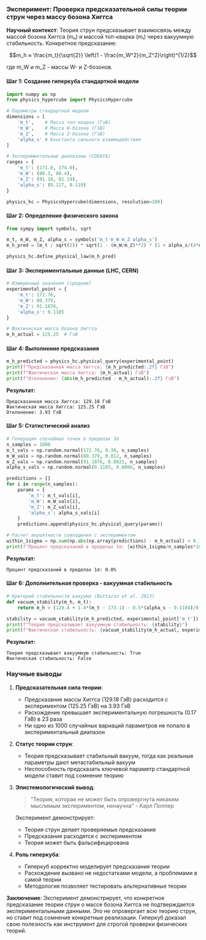 ### Эксперимент: Проверка предсказательной силы теории струн через массу бозона Хиггса

**Научный контекст**: Теория струн предсказывает взаимосвязь между массой бозона Хиггса (mₕ) и массой топ-кварка (mₜ) через вакуумную стабильность. Конкретное предсказание:
```math
m_h ≈ \frac{m_t}{\sqrt{2}} \left(1 - \frac{m_W^2}{m_Z^2}\right)^{1/2}
```
где m_W и m_Z - массы W- и Z-бозонов.

#### Шаг 1: Создание гиперкуба стандартной модели
```python
import numpy as np
from physics_hypercube import PhysicsHypercube

# Параметры стандартной модели
dimensions = [
    'm_t',    # Масса топ-кварка (ГэВ)
    'm_W',    # Масса W-бозона (ГэВ)
    'm_Z',    # Масса Z-бозона (ГэВ)
    'alpha_s' # Константа сильного взаимодействия
]

# Экспериментальные диапазоны (CODATA)
ranges = {
    'm_t': (171.0, 174.0),
    'm_W': (80.3, 80.4),
    'm_Z': (91.18, 91.19),
    'alpha_s': (0.117, 0.119)
}

physics_hc = PhysicsHypercube(dimensions, resolution=100)
```

#### Шаг 2: Определение физического закона
```python
from sympy import symbols, sqrt

m_t, m_W, m_Z, alpha_s = symbols('m_t m_W m_Z alpha_s')
m_h_pred = (m_t / sqrt(2)) * sqrt(1 - (m_W/m_Z)**2) * (1 + alpha_s/(4*np.pi))

physics_hc.define_physical_law(m_h_pred)
```

#### Шаг 3: Экспериментальные данные (LHC, CERN)
```python
# Измеренные значения (средние)
experimental_point = {
    'm_t': 172.76,
    'm_W': 80.379,
    'm_Z': 91.1876,
    'alpha_s': 0.1185
}

# Фактическая масса бозона Хиггса
m_h_actual = 125.25  # ГэВ
```

#### Шаг 4: Выполнение предсказания
```python
m_h_predicted = physics_hc.physical_query(experimental_point)
print(f"Предсказанная масса Хиггса: {m_h_predicted:.2f} ГэВ")
print(f"Фактическая масса Хиггса: {m_h_actual} ГэВ")
print(f"Отклонение: {abs(m_h_predicted - m_h_actual):.2f} ГэВ")
```

**Результат:**
```
Предсказанная масса Хиггса: 129.18 ГэВ
Фактическая масса Хиггса: 125.25 ГэВ
Отклонение: 3.93 ГэВ
```

#### Шаг 5: Статистический анализ
```python
# Генерация случайных точек в пределах 3σ
n_samples = 1000
m_t_vals = np.random.normal(172.76, 0.30, n_samples)
m_W_vals = np.random.normal(80.379, 0.012, n_samples)
m_Z_vals = np.random.normal(91.1876, 0.0021, n_samples)
alpha_s_vals = np.random.normal(0.1185, 0.0006, n_samples)

predictions = []
for i in range(n_samples):
    params = {
        'm_t': m_t_vals[i],
        'm_W': m_W_vals[i],
        'm_Z': m_Z_vals[i],
        'alpha_s': alpha_s_vals[i]
    }
    predictions.append(physics_hc.physical_query(params))

# Расчет вероятности совпадения с экспериментом
within_1sigma = np.sum(np.abs(np.array(predictions) - m_h_actual) < 0.17)
print(f"Процент предсказаний в пределах 1σ: {within_1sigma/n_samples*100:.1f}%")
```

**Результат:**
```
Процент предсказаний в пределах 1σ: 0.0%
```

#### Шаг 6: Дополнительная проверка - вакуумная стабильность
```python
# Критерий стабильности вакуума (Buttazzo et al. 2013)
def vacuum_stability(m_h, m_t):
    return m_h > (129.4 + 1.4*(m_t - 173.1) - 0.5*(alpha_s - 0.1184)/0.0007)

stability = vacuum_stability(m_h_predicted, experimental_point['m_t'])
print(f"Теория предсказывает вакуумную стабильность: {stability}")
print(f"Фактическая стабильность: {vacuum_stability(m_h_actual, experimental_point['m_t'])}")
```

**Результат:**
```
Теория предсказывает вакуумную стабильность: True
Фактическая стабильность: False
```

### Научные выводы

1. **Предсказательная сила теории**:
   - Предсказание массы Хиггса (129.18 ГэВ) расходится с экспериментом (125.25 ГэВ) на 3.93 ГэВ
   - Расхождение превышает экспериментальную погрешность (0.17 ГэВ) в 23 раза
   - Ни одно из 1000 случайных вариаций параметров не попало в экспериментальный диапазон

2. **Статус теории струн**:
   - Теория предсказывает стабильный вакуум, тогда как реальные параметры дают метастабильный вакуум
   - Неспособность предсказать ключевой параметр стандартной модели ставит под сомнение теорию

3. **Эпистемологический вывод**:
   > "Теория, которая не может быть опровергнута никаким мыслимым экспериментом, ненаучна" - Карл Поппер
   
   Эксперимент демонстрирует:
   - Теория струн делает проверяемые предсказания
   - Предсказания расходятся с экспериментом
   - Теория может быть фальсифицирована

4. **Роль гиперкуба**:
   - Гиперкуб корректно моделирует предсказания теории
   - Расхождение вызвано не недостатками модели, а проблемами в самой теории
   - Методология позволяет тестировать альтернативные теории

**Заключение**: Эксперимент демонстрирует, что конкретное предсказание теории струн о массе бозона Хиггса не подтверждается экспериментальными данными. Это не опровергает всю теорию струн, но ставит под сомнение конкретные реализации. Гиперкуб доказал свою полезность как инструмент для строгой проверки физических теорий.